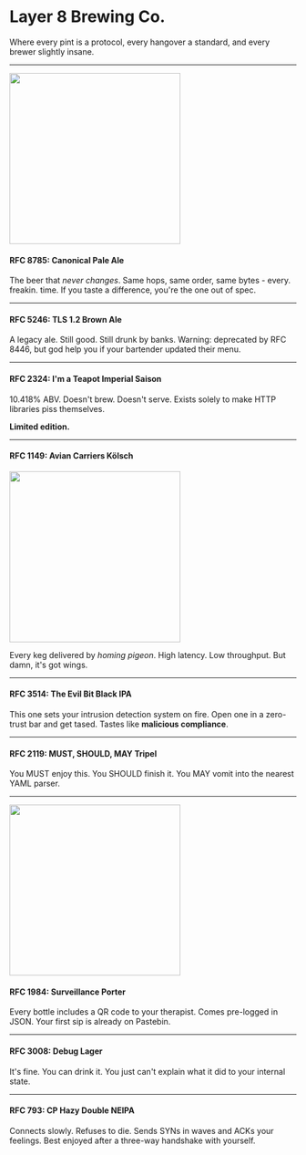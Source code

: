 # Layer 8 Brewing Co.

Where every pint is a protocol, every hangover a standard, and every brewer slightly insane.

---

<img src="https://github.com/user-attachments/assets/4ec574ba-9df0-44b4-9d32-4343cac93814" width="300"/>

#### RFC 8785: Canonical Pale Ale

The beer that *never changes*.
Same hops, same order, same bytes - every. freakin. time.
If you taste a difference, you're the one out of spec.

---

#### RFC 5246: TLS 1.2 Brown Ale

A legacy ale. Still good. Still drunk by banks.
Warning: deprecated by RFC 8446, but god help you if your bartender updated their menu.

---

#### RFC 2324: I'm a Teapot Imperial Saison

10.418% ABV.
Doesn't brew. Doesn't serve.
Exists solely to make HTTP libraries piss themselves.

**Limited edition.**

---

#### RFC 1149: Avian Carriers Kölsch

<img src="https://github.com/user-attachments/assets/fbc809b5-33a1-459b-8de0-d62eb084739e" width="300"/>


Every keg delivered by *homing pigeon*.
High latency. Low throughput.
But damn, it's got wings.

---

#### RFC 3514: The Evil Bit Black IPA

This one sets your intrusion detection system on fire.
Open one in a zero-trust bar and get tased.
Tastes like **malicious compliance**.

---

#### RFC 2119: MUST, SHOULD, MAY Tripel

You MUST enjoy this.
You SHOULD finish it.
You MAY vomit into the nearest YAML parser.

---

<img src="https://github.com/user-attachments/assets/f15b52f1-ce7e-4f94-8996-bf9823e235c4" width="300"/>


#### RFC 1984: Surveillance Porter

Every bottle includes a QR code to your therapist.
Comes pre-logged in JSON.
Your first sip is already on Pastebin.

---

#### RFC 3008: Debug Lager

It's fine.
You can drink it.
You just can't explain what it did to your internal state.

---

#### RFC 793: CP Hazy Double NEIPA

Connects slowly. Refuses to die.
Sends SYNs in waves and ACKs your feelings.
Best enjoyed after a three-way handshake with yourself.
